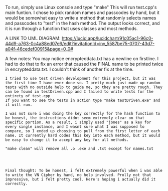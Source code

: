 To run, simply use Linux console and type "make"
This will run test.cpp's main funtion. I chose to pick random names and passcodes by hand, but it would be somewhat easy to write a method that randomly selects names and passcodes to "test" in the hash method. The output looks correct, and it is run through a function that uses classes and most methods.

A LINK TO UML DIAGRAM: https://lucid.app/lucidchart/91c05ac1-96c0-44d9-a763-0c4a88ed07e6/edit?invitationId=inv_5587be75-0707-43d7-a04f-46cedef00915&page=0_0#

A few notes:
    You may notice encrypteddata.txt has a newline on firstline. I had to do that to fix an error that caused the FINAL name to be printed twice in encrypteddata.txt. I couldn't think of another fix at the time.

    I tried to use test driven development for this project, but it was the first time I have ever done so. I pretty much just made up random tests with no outside help to guide me, so they are pretty rough. They can be found in testDriven.cpp and I failed to write tests for the entirety of test.cpp
    If you want to see the tests in action type "make testDriven.exe" and it will run.

    I was not sure i was doing the key correctly for the hash function to be honest, the instructions didnt seem extremely clear on that specific portion. As a result, i simply used "jones" as a key for every single instance, and I wasnt sure what I was supposed to compare, so I ended up choosing to pull from the first letter of each name. It currently hard codes this key into each method, but it would be easy to change it to accept any key for all methods. 

    "make clean" will remove all .o .exe and .txt except for names.txt




    Final thought: To be honest, i felt extremely powerful when i was able to write the VN Cipher by hand, no help involved. Prolly not that impressive, but i felt pretty cool. Here's hoping i actually did it correctly.
